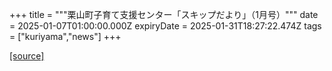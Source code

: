 +++
title = """栗山町子育て支援センター「スキップだより」（1月号）"""
date = 2025-01-07T01:00:00.000Z
expiryDate = 2025-01-31T18:27:22.474Z
tags = ["kuriyama","news"]
+++


[[source]](https://www.town.kuriyama.hokkaido.jp/soshiki/39/27865.html)
